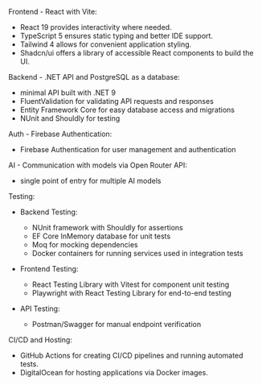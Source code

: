 Frontend - React with Vite:

- React 19 provides interactivity where needed.
- TypeScript 5 ensures static typing and better IDE support.
- Tailwind 4 allows for convenient application styling.
- Shadcn/ui offers a library of accessible React components to build the UI.

Backend - .NET API and PostgreSQL as a database:

- minimal API built with .NET 9
- FluentValidation for validating API requests and responses
- Entity Framework Core for easy database access and migrations
- NUnit and Shouldly for testing

Auth - Firebase Authentication:
- Firebase Authentication for user management and authentication

AI - Communication with models via Open Router API:
- single point of entry for multiple AI models

Testing:

- Backend Testing:
  - NUnit framework with Shouldly for assertions
  - EF Core InMemory database for unit tests
  - Moq for mocking dependencies
  - Docker containers for running services used in integration tests

- Frontend Testing:
  - React Testing Library with Vitest for component unit testing
  - Playwright with React Testing Library for end-to-end testing

- API Testing:
  - Postman/Swagger for manual endpoint verification

CI/CD and Hosting:

- GitHub Actions for creating CI/CD pipelines and running automated tests.
- DigitalOcean for hosting applications via Docker images.
